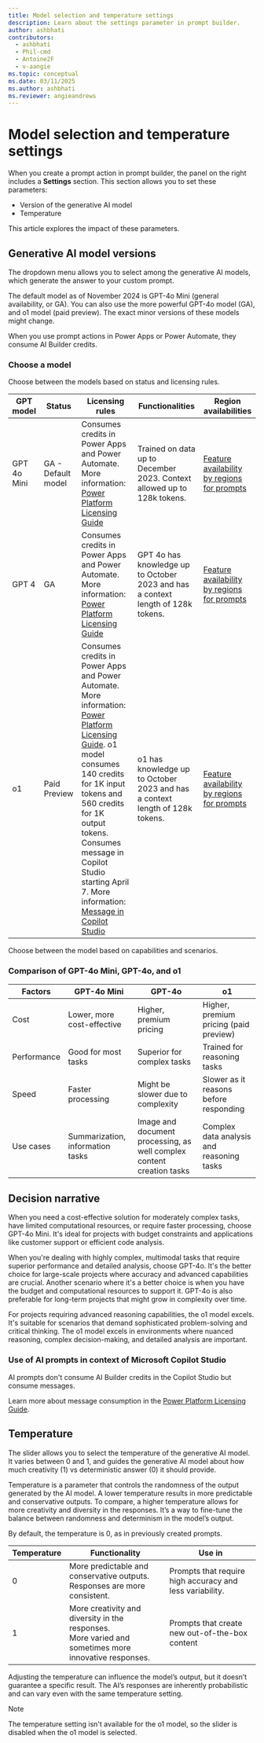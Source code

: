 ```yaml
---
title: Model selection and temperature settings
description: Learn about the settings parameter in prompt builder.
author: ashbhati
contributors:
  - ashbhati
  - Phil-cmd
  - Antoine2F
  - v-aangie
ms.topic: conceptual
ms.date: 03/11/2025
ms.author: ashbhati
ms.reviewer: angieandrews
---
```


# Model selection and temperature settings

When you create a prompt action in prompt builder, the panel on the right includes a **Settings** section. This section allows you to set these parameters:

- Version of the generative AI model
- Temperature

This article explores the impact of these parameters.

## Generative AI model versions

The dropdown menu allows you to select among the generative AI models, which generate the answer to your custom prompt.

The default model as of November 2024 is GPT-4o Mini (general availability, or GA). You can also use the more powerful GPT-4o model (GA), and o1 model (paid preview). The exact minor versions of these models might change.

When you use prompt actions in Power Apps or Power Automate, they consume AI Builder credits.

### Choose a model

Choose between the models based on status and licensing rules.

|GPT model  |Status   |Licensing rules   | Functionalities| Region availabilities |
|---------|---------|---------|---------|---------|
|GPT 4o Mini | GA - Default model	| Consumes credits in Power Apps and Power Automate. More information: [Power Platform Licensing Guide](https://go.microsoft.com/fwlink/?linkid=2085130)  | Trained on data up to December 2023. Context allowed up to 128k tokens. | [Feature availability by regions for prompts](availability-region.md)
| GPT 4 | GA | Consumes credits in Power Apps and Power Automate. More information: [Power Platform Licensing Guide](https://go.microsoft.com/fwlink/?linkid=2085130)  | GPT 4o has knowledge up to October 2023 and has a context length of 128k tokens. | [Feature availability by regions for prompts](availability-region.md)|
| o1 | Paid Preview | Consumes credits in Power Apps and Power Automate. More information: [Power Platform Licensing Guide](https://go.microsoft.com/fwlink/?linkid=2085130). o1 model consumes 140 credits for 1K input tokens and 560 credits for 1K output tokens. <br>Consumes message in Copilot Studio starting April 7. More information: [Message in Copilot Studio](https://go.microsoft.com/fwlink/?linkid=2307400)  | o1 has knowledge up to October 2023 and has a context length of 128k tokens. | [Feature availability by regions for prompts](availability-region.md)|

Choose between the model based on capabilities and scenarios.

### Comparison of GPT-4o Mini, GPT-4o, and o1

| Factors                     | GPT-4o Mini        | GPT-4o             | o1         |
|---------------------------|----------------------|--------------------|------------|
| Cost                  | Lower, more cost-effective           | Higher, premium pricing              | Higher, premium pricing (paid preview) |
| Performance           | Good for most tasks                  | Superior for complex tasks           | Trained for reasoning tasks          |
| Speed                 | Faster processing                    | Might be slower due to complexity    | Slower as it reasons before responding |
| Use cases             | Summarization, information tasks | Image and document processing, as well complex content creation tasks |  Complex data analysis and reasoning tasks |

## Decision narrative

When you need a cost-effective solution for moderately complex tasks, have limited computational resources, or require faster processing, choose GPT-4o Mini. It's ideal for projects with budget constraints and applications like customer support or efficient code analysis.

When you're dealing with highly complex, multimodal tasks that require superior performance and detailed analysis, choose GPT-4o. It's the better choice for large-scale projects where accuracy and advanced capabilities are crucial. Another scenario where it's a better choice is when you have the budget and computational resources to support it. GPT-4o is also preferable for long-term projects that might grow in complexity over time.

For projects requiring advanced reasoning capabilities, the o1 model excels. It's suitable for scenarios that demand sophisticated problem-solving and critical thinking. The o1 model excels in environments where nuanced reasoning, complex decision-making, and detailed analysis are important. 

### Use of AI prompts in context of Microsoft Copilot Studio

AI prompts don't consume AI Builder credits in the Copilot Studio but consume messages.

Learn more about message consumption in the [Power Platform Licensing Guide](https://go.microsoft.com/fwlink/?linkid=2085130).

## Temperature

The slider allows you to select the temperature of the generative AI model. It varies between 0 and 1, and guides the generative AI model about how much creativity (1) vs deterministic answer (0) it should provide.

Temperature is a parameter that controls the randomness of the output generated by the AI model. A lower temperature results in more predictable and conservative outputs. To compare, a higher temperature allows for more creativity and diversity in the responses. It’s a way to fine-tune the balance between randomness and determinism in the model’s output.

By default, the temperature is 0, as in previously created prompts.

|Temperature  |Functionality| Use in|
|---------|---------|---------|
|0| More predictable and conservative outputs.<br>Responses are more consistent.| Prompts that require high accuracy and less variability.|
|1| More creativity and diversity in the responses. <br> More varied and sometimes more innovative responses.| Prompts that create new out-of-the-box content |

Adjusting the temperature can influence the model’s output, but it doesn’t guarantee a specific result. The AI’s responses are inherently probabilistic and can vary even with the same temperature setting. 

> [!NOTE]
> The temperature setting isn't available for the o1 model, so the slider is disabled when the o1 model is selected.
